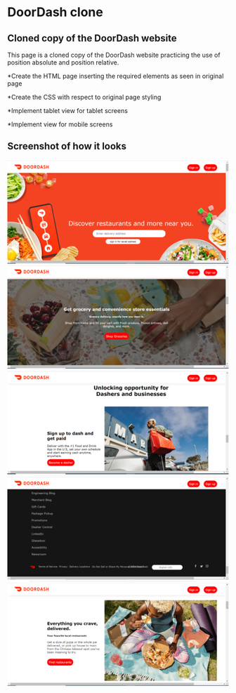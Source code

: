 # DoorDash clone

## Cloned copy of the DoorDash website

This page is a cloned copy of the DoorDash website practicing
the use of position absolute and position relative.

\*Create the HTML page inserting the required elements as seen in original page

\*Create the CSS with respect to original page styling

\*Implement tablet view for tablet screens

\*Implement view for mobile screens

## Screenshot of how it looks

<img src="/screenshots/screenshot1.png" alt="image" />
    <img src="/screenshots/screenshot2.png" alt="image" />
    <img src="/screenshots/screenshot3.png" alt="image" />
    <img src="/screenshots/screenshot4.png" alt="image" />
    <img src="/screenshots/screenshot5.png" alt="image" />
